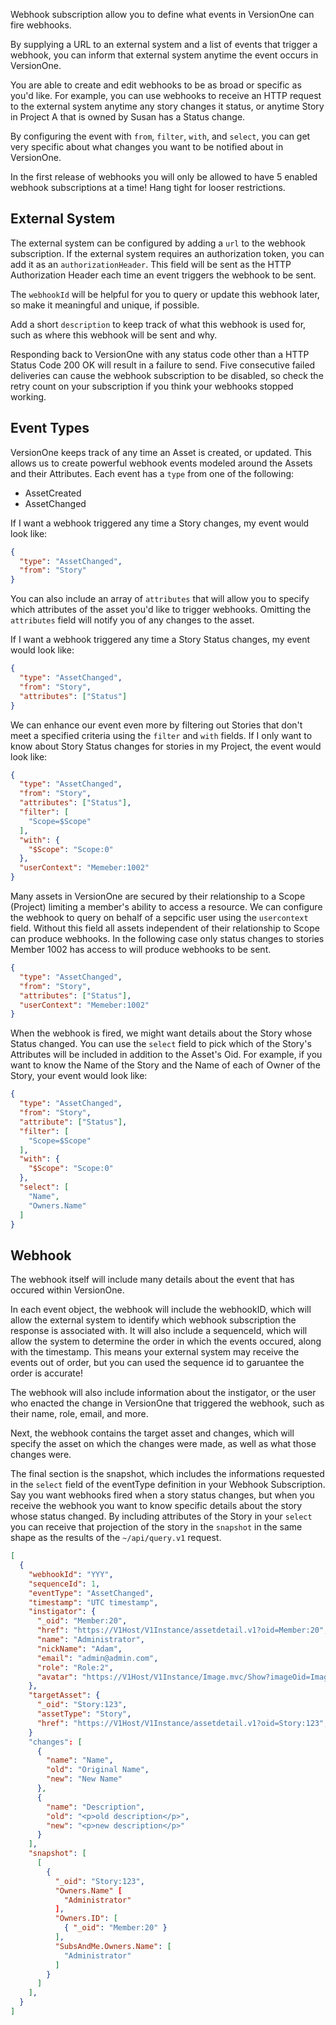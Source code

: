 
Webhook subscription allow you to define what events in VersionOne can fire webhooks.

By supplying a URL to an external system and a list of events that trigger a webhook, you can inform that external system anytime the event occurs in VersionOne.  

You are able to create and edit webhooks to be as broad or specific as you'd like. For example, you can use webhooks to receive an HTTP request to the external system anytime any story changes it status, or anytime Story in Project A that is owned by Susan has a Status change.

By configuring the event with `from`, `filter`, `with`, and `select`, you can get very specific about what changes you want to be notified about in VersionOne.

<aside class="notice">
    <div class="content">
        In the first release of webhooks you will only be allowed to have 5 enabled webhook subscriptions at a time! Hang tight for looser restrictions.
    </div>
</aside>

## External System

The external system can be configured by adding a `url` to the webhook subscription.
If the external system requires an authorization token, you can add it as an `authorizationHeader`. This field will be sent as the HTTP Authorization Header each time an event triggers the webhook to be sent.

The `webhookId` will be helpful for you to query or update this webhook later, so make it meaningful and unique, if possible.

Add a short `description` to keep track of what this webhook is used for, such as where this webhook will be sent and why.

<aside class="notice">
    <div class="content">
        Responding back to VersionOne with any status code other than a HTTP Status Code 200 OK will result in a failure to send. Five consecutive failed deliveries can cause the webhook subscription to be disabled, so check the retry count on your subscription if you think your webhooks stopped working.
    </div>
</aside>

## Event Types

VersionOne keeps track of any time an Asset is created, or updated. This allows us to create powerful webhook events modeled around the Assets and their Attributes. Each event has a `type` from one of the following:

* AssetCreated
* AssetChanged

If I want a webhook triggered any time a Story changes, my event would look like:

```json
{
  "type": "AssetChanged",
  "from": "Story"
}
```

You can also include an array of `attributes` that will allow you to specify which attributes of the asset you'd like to trigger webhooks. Omitting the `attributes` field will notify you of any changes to the asset. 


If I want a webhook triggered any time a Story Status changes, my event would look like:

```json
{
  "type": "AssetChanged",
  "from": "Story",
  "attributes": ["Status"]
}
```

We can enhance our event even more by filtering out Stories that don't meet a specified criteria using the `filter` and `with` fields. If I only want to know about Story Status changes for stories in my Project, the event would look like:

```json
{
  "type": "AssetChanged",
  "from": "Story",
  "attributes": ["Status"],
  "filter": [
    "Scope=$Scope"
  ],
  "with": {
    "$Scope": "Scope:0"
  },
  "userContext": "Memeber:1002"
}
```

Many assets in VersionOne are secured by their relationship to a Scope (Project) limiting a member's ability to access a resource. We can configure the webhook to query on behalf of a sepcific user using the `usercontext` field. Without this field all assets independent of their relationship to Scope can produce webhooks. In the following case only status changes to stories Member 1002 has access to will produce webhooks to be sent.

```json
{
  "type": "AssetChanged",
  "from": "Story",
  "attributes": ["Status"],
  "userContext": "Memeber:1002"
}
```

When the webhook is fired, we might want details about the Story whose Status changed. You can use the `select` field to pick which of the Story's Attributes will be included in addition to the Asset's Oid. For example, if you want to know the Name of the Story and the Name of each of Owner of the Story, your event would look like:

```json
{
  "type": "AssetChanged",
  "from": "Story",
  "attribute": ["Status"],
  "filter": [
    "Scope=$Scope"
  ],
  "with": {
    "$Scope": "Scope:0"
  },
  "select": [
    "Name",
    "Owners.Name"
  ]
}
```

## Webhook

The webhook itself will include many details about the event that has occured within VersionOne. 

In each event object, the webhook will include the webhookID, which will allow the external system to identify which webhook subscription the response is associated with. It will also include a sequenceId, which will allow the system to determine the order in which the events occured, along with the timestamp. This means your external system may receive the events out of order, but you can used the sequence id to garuantee the order is accurate!

The webhook will also include information about the instigator, or the user who enacted the change in VersionOne that triggered the webhook, such as their name, role, email, and more. 

Next, the webhook contains the target asset and changes, which will specify the asset on which the changes were made, as well as what those changes were. 

The final section is the snapshot, which includes the informations requested in the `select` field of the eventType definition in your Webhook Subscription. Say you want webhooks fired when a story status changes, but when you receive the webhook you want to know specific details about the story whose status changed. By including attributes of the Story in your `select` you can receive that projection of the story in the `snapshot` in the same shape as the results of the `~/api/query.v1` request.

```json
[
  {
    "webhookId": "YYY",
    "sequenceId": 1,
    "eventType": "AssetChanged",
    "timestamp": "UTC timestamp",
    "instigator": {
      "_oid": "Member:20",
      "href": "https://V1Host/V1Instance/assetdetail.v1?oid=Member:20",
      "name": "Administrator",
      "nickName": "Adam",
      "email": "admin@admin.com",
      "role": "Role:2",
      "avatar": "https://V1Host/V1Instance/Image.mvc/Show?imageOid=Image:192923"
    },
    "targetAsset": {
      "_oid": "Story:123",
      "assetType": "Story",
      "href": "https://V1Host/V1Instance/assetdetail.v1?oid=Story:123",
    }
    "changes": [
      {
        "name": "Name",
        "old": "Original Name",
        "new": "New Name"
      },
      {
        "name": "Description",
        "old": "<p>old description</p>",
        "new": "<p>new description</p>"
      }
    ],
    "snapshot": [
      [
        {
          "_oid": "Story:123",
          "Owners.Name" [
            "Administrator"
          ],
          "Owners.ID": [
            { "_oid": "Member:20" }
          ],
          "SubsAndMe.Owners.Name": [
            "Administrator"
          ]
        }
      ]
    ],
  }
]
```
